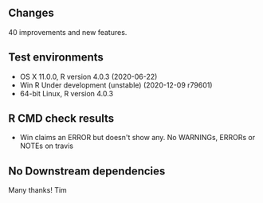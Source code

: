 ## Changes
40 improvements and new features. 

## Test environments
* OS X 11.0.0, R version 4.0.3 (2020-06-22)
* Win R Under development (unstable) (2020-12-09 r79601)
* 64-bit Linux, R version 4.0.3

## R CMD check results
* Win claims an ERROR but doesn't show any. No WARNINGs, ERRORs or NOTEs on travis

## No Downstream dependencies

Many thanks!
Tim